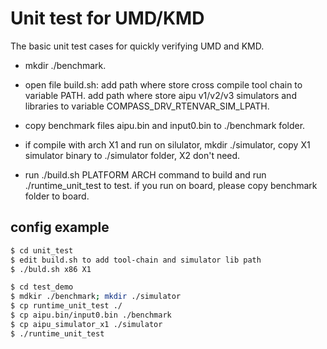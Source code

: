 # Unit test for UMD/KMD

The basic unit test cases for quickly verifying UMD and KMD.

- mkdir ./benchmark.

- open file build.sh:
   add path where store cross compile tool chain to variable PATH.
   add path where store aipu v1/v2/v3 simulators and libraries to variable COMPASS_DRV_RTENVAR_SIM_LPATH.

- copy benchmark files aipu.bin and input0.bin to ./benchmark folder.

- if compile with arch X1 and run on silulator, mkdir ./simulator, copy X1 simulator binary to ./simulator folder, X2 don't need.

- run ./build.sh PLATFORM ARCH command to build and run ./runtime_unit_test to test. if you run on board, please copy benchmark folder to board.

## config example
```bash
$ cd unit_test
$ edit build.sh to add tool-chain and simulator lib path
$ ./buld.sh x86 X1

$ cd test_demo
$ mdkir ./benchmark; mkdir ./simulator
$ cp runtime_unit_test ./
$ cp aipu.bin/input0.bin ./benchmark
$ cp aipu_simulator_x1 ./simulator
$ ./runtime_unit_test
```